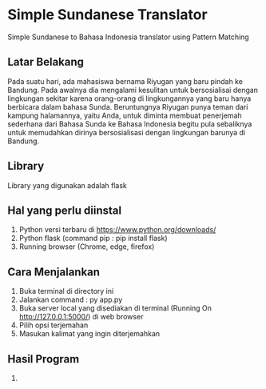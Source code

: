 # Simple Sundanese Translator
Simple Sundanese to Bahasa Indonesia translator using Pattern Matching

## Latar Belakang
Pada suatu hari, ada mahasiswa bernama Riyugan yang baru pindah ke Bandung. Pada awalnya dia mengalami kesulitan untuk bersosialisai dengan lingkungan sekitar karena orang-orang di lingkungannya yang baru hanya berbicara dalam bahasa Sunda. Beruntungnya Riyugan punya teman dari kampung halamannya, yaitu Anda, untuk diminta membuat penerjemah sederhana dari Bahasa Sunda ke Bahasa Indonesia begitu pula sebaliknya untuk memudahkan dirinya bersosialisasi dengan lingkungan barunya di Bandung.

## Library
Library yang digunakan adalah flask

## Hal yang perlu diinstal
1. Python versi terbaru di https://www.python.org/downloads/
2. Python flask (command pip : pip install flask)
3. Running browser (Chrome, edge, firefox)

## Cara Menjalankan
1. Buka terminal di directory ini
2. Jalankan command : py app.py
3. Buka server local yang disediakan di terminal (Running On http://127.0.0.1:5000/) di web browser
4. Pilih opsi terjemahan
5. Masukan kalimat yang ingin diterjemahkan

## Hasil Program
1. 